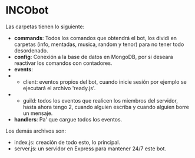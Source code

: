 # INCObot

Las carpetas tienen lo siguiente:

- **commands**: Todos los comandos que obtendrá el bot, los dividí en carpetas (info, mentadas, musica, random y tenor) para no tener todo desordenado.
- **config**: Conexión a la base de datos en MongoDB, por si deseara reactivar los comandos con contadores.
- **events**: 
- - client: eventos propios del bot, cuando inicie sesión por ejemplo se ejecutará el archivo 'ready.js'.
- - guild: todos los eventos que realicen los miembros del servidor, hasta ahora tengo 2, cuando alguien escriba y cuando alguien borre un mensaje.
- **handlers**: Pa' que cargue todos los eventos.

Los demás archivos son:
- index.js: creación de todo esto, lo principal.
- server.js: un servidor en Express para mantener 24/7 este bot.